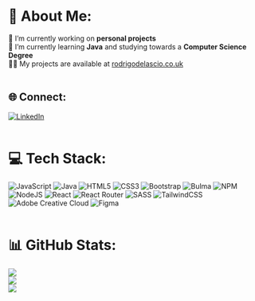 # 💫 About Me:

🔭 I’m currently working on **personal projects**
<br>🌱 I’m currently learning **Java** and studying towards a **Computer Science Degree**
<br>👨‍💻 My projects are available at [rodrigodelascio.co.uk](https://rodrigodelascio.co.uk/)
<br><br>

## 🌐 Connect:

[![LinkedIn](https://img.shields.io/badge/LinkedIn-%230077B5.svg?logo=linkedin&logoColor=white)](https://linkedin.com/in/rodrigodelascio)
<br><br>

# 💻 Tech Stack:

![JavaScript](https://img.shields.io/badge/javascript-%23323330.svg?style=flat-square&logo=javascript&logoColor=%23F7DF1E) ![Java](https://img.shields.io/badge/java-%23ED8B00.svg?style=flat-square&logo=openjdk&logoColor=white) ![HTML5](https://img.shields.io/badge/html5-%23E34F26.svg?style=flat-square&logo=html5&logoColor=white) ![CSS3](https://img.shields.io/badge/css3-%231572B6.svg?style=flat-square&logo=css3&logoColor=white) ![Bootstrap](https://img.shields.io/badge/bootstrap-%238511FA.svg?style=flat-square&logo=bootstrap&logoColor=white) ![Bulma](https://img.shields.io/badge/bulma-00D0B1?style=flat-square&logo=bulma&logoColor=white) ![NPM](https://img.shields.io/badge/NPM-%23CB3837.svg?style=flat-square&logo=npm&logoColor=white) ![NodeJS](https://img.shields.io/badge/node.js-6DA55F?style=flat-square&logo=node.js&logoColor=white) ![React](https://img.shields.io/badge/react-%2320232a.svg?style=flat-square&logo=react&logoColor=%2361DAFB) ![React Router](https://img.shields.io/badge/React_Router-CA4245?style=flat-square&logo=react-router&logoColor=white) ![SASS](https://img.shields.io/badge/SASS-hotpink.svg?style=flat-square&logo=SASS&logoColor=white) ![TailwindCSS](https://img.shields.io/badge/tailwindcss-%2338B2AC.svg?style=flat-square&logo=tailwind-css&logoColor=white) ![Adobe Creative Cloud](https://img.shields.io/badge/Adobe%20Creative%20Cloud-DA1F26.svg?style=flat-square&logo=Adobe%20Creative%20Cloud&logoColor=white) ![Figma](https://img.shields.io/badge/figma-%23F24E1E.svg?style=flat-square&logo=figma&logoColor=white)
<br><br>

# 📊 GitHub Stats:

![](https://github-readme-stats.vercel.app/api?username=rodrigodelascio&theme=radical&hide_border=false&include_all_commits=false&count_private=true)<br/>
![](https://github-readme-streak-stats.herokuapp.com/?user=rodrigodelascio&theme=radical&hide_border=false)<br/>
![](https://github-readme-stats.vercel.app/api/top-langs/?username=rodrigodelascio&theme=radical&hide_border=false&include_all_commits=false&count_private=true&layout=compact)
